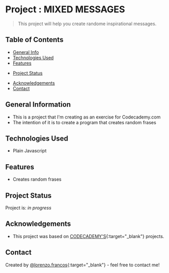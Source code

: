 # Project :  MIXED MESSAGES
> This project will help you create randome inspirational messages.
## Table of Contents
* [General Info](#general-information)
* [Technologies Used](#technologies-used)
* [Features](#features)
<!-- * [Screenshots](#screenshots) -->
<!-- * [Setup](#setup) -->
<!-- * [Usage](#usage) -->
* [Project Status](#project-status)
<!-- * [Room for Improvement](#room-for-improvement) -->
* [Acknowledgements](#acknowledgements)
* [Contact](#contact)
<!-- * [License](#license) -->


## General Information
- This is a project that I'm creating as an exercise for Codecademy.com
- The intention of it is to create a program that creates random frases

<!-- You don't have to answer all the questions - just the ones relevant to your project. -->


## Technologies Used
- Plain Javascript


## Features
- Creates random frases


<!-- ## Screenshots -->
<!-- If you have screenshots you'd like to share, include them here. -->


<!-- ## Setup -->
<!-- What are the project requirements/dependencies? Where are they listed? A requirements.txt or a Pipfile.lock file perhaps? Where is it located? -->

<!-- Proceed to describe how to install / setup one's local environment / get started with the project. -->


<!-- ## Usage -->
<!-- How does one go about using it? -->
<!-- Provide various use cases and code examples here. -->

<!-- `write-your-code-here` -->


## Project Status
Project is: _in progress_

<!-- ## Room for Improvement -->
<!-- Include areas you believe need improvement / could be improved. Also add TODOs for future development. -->
<!-- Room for improvement:
- Improvement to be done 1
- Improvement to be done 2

To do:
 -->


## Acknowledgements

- This project was based on [CODECADEMY'S](https://www.codecademy.com){:target="_blank"} projects.


## Contact
Created by [@lorenzo.francos](https://www.lorenzofrancos.com){:target="_blank"} - feel free to contact me!


<!-- Optional -->
<!-- ## License -->
<!-- This project is open source and available under the [... License](). -->

<!-- You don't have to include all sections - just the one's relevant to your project -->
